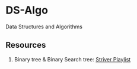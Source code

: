 # DS-Algo

Data Structures and Algorithms

## Resources

1. Binary tree & Binary Search tree: [Striver Playlist](https://www.youtube.com/watch?v=OYqYEM1bMK8&list=PLgUwDviBIf0q8Hkd7bK2Bpryj2xVJk8Vk&t=0s)
